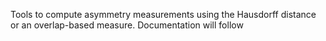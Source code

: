 Tools to compute asymmetry measurements using the Hausdorff distance or an overlap-based measure. Documentation will follow
